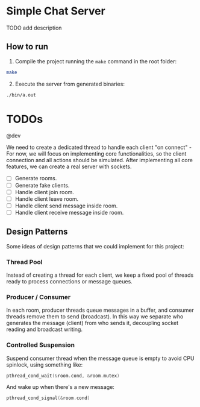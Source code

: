 # Simple Chat Server

TODO add description

## How to run

1. Compile the project running the `make` command in the root folder:

```bash
make
```

2. Execute the server from generated binaries:

```bash
./bin/a.out
```

# TODOs

@dev

We need to create a dedicated thread to handle each client "on connect" - For now, we will focus on implementing core functionalities, so the client connection and all actions should be simulated. After implementing all core features, we can create a real server with sockets.

- [ ] Generate rooms.
- [ ] Generate fake clients.
- [ ] Handle client join room.
- [ ] Handle client leave room.
- [ ] Handle client send message inside room.
- [ ] Handle client receive message inside room.

## Design Patterns

Some ideas of design patterns that we could implement for this project:

### Thread Pool

Instead of creating a thread for each client, we keep a fixed pool of threads ready to process connections or message queues.

### Producer / Consumer

In each room, producer threads queue messages in a buffer, and consumer threads remove them to send (broadcast). In this way we separate who generates the message (client) from who sends it, decoupling socket reading and broadcast writing.

### Controlled Suspension

Suspend consumer thread when the message queue is empty to avoid CPU spinlock, using something like:

```C
pthread_cond_wait(&room.cond, &room.mutex)
```

And wake up when there's a new message:

```C
pthread_cond_signal(&room.cond)
```
